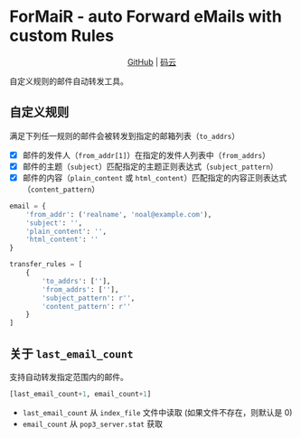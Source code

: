 # ForMaiR - auto Forward eMails with custom Rules

<p align="center">
    <a href="https://github.com/k8scat/ForMaiR">GitHub</a> |
    <a href="https://gitee.com/hsowan/ForMaiR">码云</a>
</p>

自定义规则的邮件自动转发工具。

## 自定义规则

满足下列任一规则的邮件会被转发到指定的邮箱列表（`to_addrs`）

- [x] 邮件的发件人（`from_addr[1]`）在指定的发件人列表中（`from_addrs`）
- [x] 邮件的主题（`subject`）匹配指定的主题正则表达式（`subject_pattern`）
- [x] 邮件的内容（`plain_content` 或 `html_content`）匹配指定的内容正则表达式（`content_pattern`）

```python
email = {
    'from_addr': ('realname', 'noal@example.com'),
    'subject': '',
    'plain_content': '',
    'html_content': ''
}

transfer_rules = [
    {
        'to_addrs': [''],
        'from_addrs': [''],
        'subject_pattern': r'',
        'content_pattern': r''
    }
]
```

## 关于 `last_email_count`

支持自动转发指定范围内的邮件。

```python
[last_email_count+1, email_count+1]
```

- `last_email_count` 从 `index_file` 文件中读取 (如果文件不存在，则默认是 0)
- `email_count` 从 `pop3_server.stat` 获取
